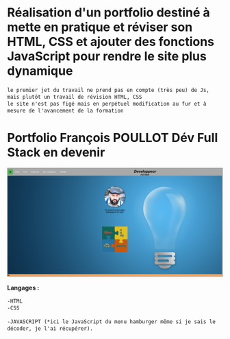 # Réalisation d'un portfolio destiné à mette en pratique et réviser son HTML, CSS et ajouter des fonctions JavaScript pour rendre le site plus dynamique
    le premier jet du travail ne prend pas en compte (très peu) de Js, mais plutôt un travail de révision HTML, CSS
    le site n'est pas figé mais en perpétuel modification au fur et à mesure de l'avancement de la formation
# Portfolio François POULLOT Dév Full Stack en devenir
![La page d'accueil du portfolio à la date du 01 avril 2020](preview.png)

**Langages :**

    -HTML
    -CSS

    -JAVASCRIPT (*ici le JavaScript du menu hamburger même si je sais le décoder, je l'ai récupérer).